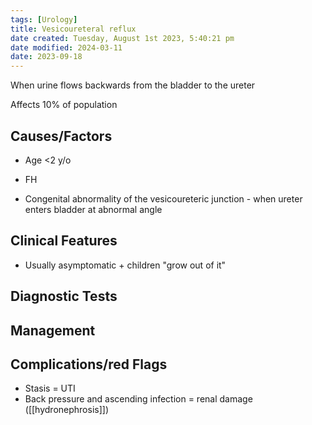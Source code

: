 ```yaml
---
tags: [Urology]
title: Vesicoureteral reflux
date created: Tuesday, August 1st 2023, 5:40:21 pm
date modified: 2024-03-11
date: 2023-09-18
---
```



When urine flows backwards from the bladder to the ureter

Affects 10% of population

## Causes/Factors

- Age <2 y/o
- FH

- Congenital abnormality of the vesicoureteric junction - when ureter enters bladder at abnormal angle

## Clinical Features

- Usually asymptomatic + children "grow out of it"

## Diagnostic Tests

## Management

## Complications/red Flags

- Stasis = UTI
- Back pressure and ascending infection = renal damage ([[hydronephrosis]])
